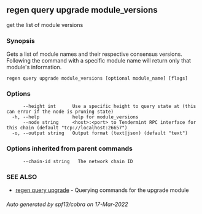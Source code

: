 ## regen query upgrade module_versions

get the list of module versions

### Synopsis

Gets a list of module names and their respective consensus versions.
Following the command with a specific module name will return only
that module's information.

```
regen query upgrade module_versions [optional module_name] [flags]
```

### Options

```
      --height int      Use a specific height to query state at (this can error if the node is pruning state)
  -h, --help            help for module_versions
      --node string     <host>:<port> to Tendermint RPC interface for this chain (default "tcp://localhost:26657")
  -o, --output string   Output format (text|json) (default "text")
```

### Options inherited from parent commands

```
      --chain-id string   The network chain ID
```

### SEE ALSO

* [regen query upgrade](regen_query_upgrade.md)	 - Querying commands for the upgrade module

###### Auto generated by spf13/cobra on 17-Mar-2022
